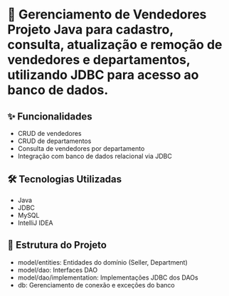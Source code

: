 # 🚀 Gerenciamento de Vendedores Projeto Java para cadastro, consulta, atualização e remoção de vendedores e departamentos, utilizando JDBC para acesso ao banco de dados.

## ✨ Funcionalidades

- CRUD de vendedores
- CRUD de departamentos
- Consulta de vendedores por departamento
- Integração com banco de dados relacional via JDBC

## 🛠️ Tecnologias Utilizadas

- Java
- JDBC
- MySQL
- IntelliJ IDEA

## 📁 Estrutura do Projeto

- model/entities: Entidades do domínio (Seller, Department)
- model/dao: Interfaces DAO
- model/dao/implementation: Implementações JDBC dos DAOs
- db: Gerenciamento de conexão e exceções do banco
